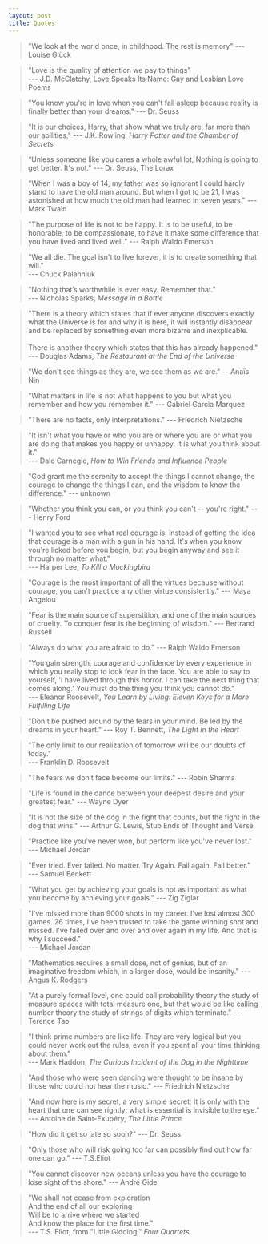 ```yaml
---
layout: post
title: Quotes
---
```


> "We look at the world once, in childhood. The rest is memory" --- Louise Glück

> "Love is the quality of attention we pay to things" <br> --- J.D. McClatchy, Love Speaks Its Name: Gay and Lesbian Love Poems

> "You know you're in love when you can't fall asleep because reality is finally better than your dreams." --- Dr. Seuss

> "It is our choices, Harry, that show what we truly are, far more than our abilities." --- J.K. Rowling, <i>Harry Potter and the Chamber of Secrets</i>

> “Unless someone like you cares a whole awful lot, Nothing is going to get better. It's not." --- Dr. Seuss, The Lorax

> "When I was a boy of 14, my father was so ignorant I could hardly stand to have the old man around. But when I got to be 21, I was astonished at how much the old man had learned in seven years." --- Mark Twain

> "The purpose of life is not to be happy. It is to be useful, to be honorable, to be compassionate, to have it make some difference that you have lived and lived well."
--- Ralph Waldo Emerson

> "We all die. The goal isn't to live forever, it is to create something that will." <br>
--- Chuck Palahniuk

> "Nothing that’s worthwhile is ever easy. Remember that." <br> --- Nicholas Sparks, <i>Message in a Bottle</i>

> "There is a theory which states that if ever anyone discovers exactly what the Universe is for and why it is here, it will instantly disappear and be replaced by something even more bizarre and inexplicable. <br><br> There is another theory which states that this has already happened." <br> --- Douglas Adams, <i>The Restaurant at the End of the Universe</i>

> "We don't see things as they are, we see them as we are." -- Anaïs Nin

> "What matters in life is not what happens to you but what you remember and how you remember it." --- Gabriel Garcia Marquez

> "There are no facts, only interpretations." --- Friedrich Nietzsche

> "It isn't what you have or who you are or where you are or what you are doing that makes you happy or unhappy. It is what you think about it." <br> --- Dale Carnegie, <i>How to Win Friends and Influence People</i>

> "God grant me the serenity to accept the things I cannot change, the courage to change the things I can, and the wisdom to know the difference." --- unknown

> "Whether you think you can, or you think you can't -- you're right." --- Henry Ford

> "I wanted you to see what real courage is, instead of getting the idea that courage is a man with a gun in his hand. It's when you know you're licked before you begin, but you begin anyway and see it through no matter what." <br> --- Harper Lee, <i>To Kill a Mockingbird</i>

> "Courage is the most important of all the virtues because without courage, you can't practice any other virtue consistently." --- Maya Angelou

> "Fear is the main source of superstition, and one of the main sources of cruelty. To conquer fear is the beginning of wisdom." --- Bertrand Russell

> "Always do what you are afraid to do." --- Ralph Waldo Emerson

> "You gain strength, courage and confidence by every experience in which you really stop to look fear in the face. You are able to say to yourself, 'I have lived through this horror. I can take the next thing that comes along.' You must do the thing you think you cannot do." <br> --- Eleanor Roosevelt, <i>You Learn by Living: Eleven Keys for a More Fulfilling Life</i>

> "Don't be pushed around by the fears in your mind. Be led by the dreams in your heart." --- Roy T. Bennett, <i>The Light in the Heart</i>

> "The only limit to our realization of tomorrow will be our doubts of today." <br> --- Franklin D. Roosevelt

> "The fears we don’t face become our limits." --- Robin Sharma

> "Life is found in the dance between your deepest desire and your greatest fear." --- Wayne Dyer

> “It is not the size of the dog in the fight that counts, but the fight in the dog that wins." --- Arthur G. Lewis, Stub Ends of Thought and Verse

> "Practice like you've never won, but perform like you've never lost." <br> --- Michael Jordan

> "Ever tried. Ever failed. No matter. Try Again. Fail again. Fail better." <br> --- Samuel Beckett

> "What you get by achieving your goals is not as important as what you become by achieving your goals." --- Zig Ziglar

> "I've missed more than 9000 shots in my career. I've lost almost 300 games. 26 times, I've been trusted to take the game winning shot and missed. I've failed over and over and over again in my life. And that is why I succeed." <br>
--- Michael Jordan

> "Mathematics requires a small dose, not of genius, but of an imaginative freedom which, in a larger dose, would be insanity." --- Angus K. Rodgers

> "At a purely formal level, one could call probability theory the study of measure spaces with total measure one, but that would be like calling number theory the study of strings of digits which terminate." --- Terence Tao

> "I think prime numbers are like life. They are very logical but you could never work out the rules, even if you spent all your time thinking about them." <br>
--- Mark Haddon, <i>The Curious Incident of the Dog in the Nighttime</i> 

> "And those who were seen dancing were thought to be insane by those who could not hear the music." --- Friedrich Nietzsche

> "And now here is my secret, a very simple secret: It is only with the heart that one can see rightly; what is essential is invisible to the eye." <br>
--- Antoine de Saint-Exupéry, <i>The Little Prince</i>

> "How did it get so late so soon?" --- Dr. Seuss

> "Only those who will risk going too far can possibly find out how far one can go." --- T.S.Eliot

> "You cannot discover new oceans unless you have the courage to lose sight of the shore." --- André Gide

> "We shall not cease from exploration <br> And the end of all our exploring <br>
Will be to arrive where we started <br> And know the place for the first time." <br>
--- T.S. Eliot, from "Little Gidding," <i>Four Quartets</i>



